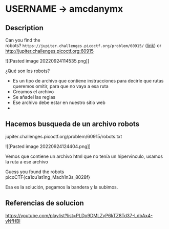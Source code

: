 # USERNAME -> amcdanymx

## Description

Can you find the robots? `https://jupiter.challenges.picoctf.org/problem/60915/` ([link](https://jupiter.challenges.picoctf.org/problem/60915/)) or http://jupiter.challenges.picoctf.org:60915

![[Pasted image 20220924114535.png]]

¿Qué son los robots?

- Es un tipo de archivo que contiene instrucciones para decirle que rutas queremos omitir, para que no vaya a esa ruta
- Creamos el archivo
- Se añadel las reglas
- Ese archivo debe estar en nuestro sitio web 
-

## Hacemos busqueda de un archivo robots

jupiter.challenges.picoctf.org/problem/60915/robots.txt

![[Pasted image 20220924124404.png]]

Vemos que contiene un archivo html que no tenía un hipervinculo, usamos la ruta a ese archivo 

Guess you found the robots  
picoCTF{ca1cu1at1ng_Mach1n3s_8028f}

Esa es la solución, pegamos la bandera y la subimos. 


## Referencias de solucion
https://youtube.com/playlist?list=PLDo9DMLZyP6kTZ8Td37-LdbAx4-yNfHBl